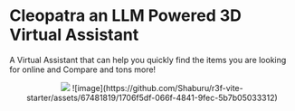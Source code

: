 
# Cleopatra an LLM Powered 3D Virtual Assistant
A Virtual Assistant that can help you quickly find the items you are looking for online and Compare and tons more!
<p align="center">
    <img src="https://github.com/Shaburu/r3f-vite-starter/assets/67481819/1706f5df-066f-4841-9fec-5b7b05033312">
![image](https://github.com/Shaburu/r3f-vite-starter/assets/67481819/1706f5df-066f-4841-9fec-5b7b05033312)
</p>
